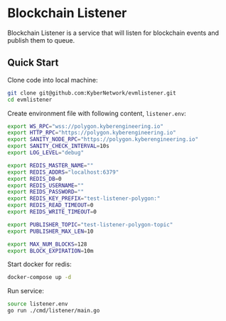 # Blockchain Listener

Blockchain Listener is a service that will listen for blockchain events and publish them to queue.

## Quick Start

Clone code into local machine:

```sh
git clone git@github.com:KyberNetwork/evmlistener.git
cd evmlistener
```

Create environment file with following content, `listener.env`:

```sh
export WS_RPC="wss://polygon.kyberengineering.io"
export HTTP_RPC="https://polygon.kyberengineering.io"
export SANITY_NODE_RPC="https://polygon.kyberengineering.io"
export SANITY_CHECK_INTERVAL=10s
export LOG_LEVEL="debug"

export REDIS_MASTER_NAME=""
export REDIS_ADDRS="localhost:6379"
export REDIS_DB=0
export REDIS_USERNAME=""
export REIDS_PASSWORD=""
export REDIS_KEY_PREFIX="test-listener-polygon:"
export REDIS_READ_TIMEOUT=0
export REIDS_WRITE_TIMEOUT=0

export PUBLISHER_TOPIC="test-listener-polygon-topic"
export PUBLISHER_MAX_LEN=10

export MAX_NUM_BLOCKS=128
export BLOCK_EXPIRATION=10m
```

Start docker for redis:

```sh
docker-compose up -d
```

Run service:

```sh
source listener.env
go run ./cmd/listener/main.go
```
